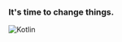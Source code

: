 ### It's time to change things. 

![Kotlin](https://img.shields.io/badge/kotlin-%237F52FF.svg?style=for-the-badge&logo=kotlin&logoColor=white)

